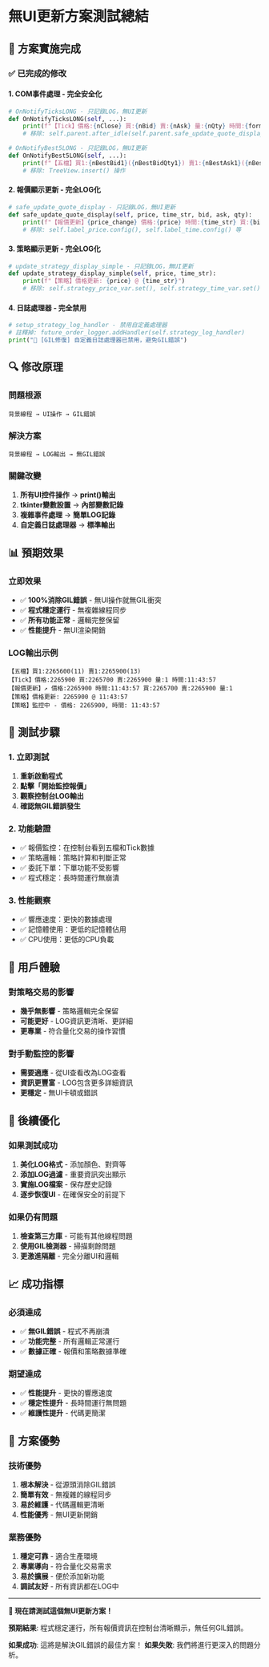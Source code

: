 # 無UI更新方案測試總結

## 🎯 方案實施完成

### ✅ 已完成的修改

#### 1. **COM事件處理** - 完全安全化
```python
# OnNotifyTicksLONG - 只記錄LOG，無UI更新
def OnNotifyTicksLONG(self, ...):
    print(f"【Tick】價格:{nClose} 買:{nBid} 賣:{nAsk} 量:{nQty} 時間:{formatted_time}")
    # 移除: self.parent.after_idle(self.parent.safe_update_quote_display, ...)

# OnNotifyBest5LONG - 只記錄LOG，無UI更新  
def OnNotifyBest5LONG(self, ...):
    print(f"【五檔】買1:{nBestBid1}({nBestBidQty1}) 賣1:{nBestAsk1}({nBestAskQty1})")
    # 移除: TreeView.insert() 操作
```

#### 2. **報價顯示更新** - 完全LOG化
```python
# safe_update_quote_display - 只記錄LOG，無UI更新
def safe_update_quote_display(self, price, time_str, bid, ask, qty):
    print(f"【報價更新】{price_change} 價格:{price} 時間:{time_str} 買:{bid} 賣:{ask} 量:{qty}")
    # 移除: self.label_price.config(), self.label_time.config() 等
```

#### 3. **策略顯示更新** - 完全LOG化
```python
# update_strategy_display_simple - 只記錄LOG，無UI更新
def update_strategy_display_simple(self, price, time_str):
    print(f"【策略】價格更新: {price} @ {time_str}")
    # 移除: self.strategy_price_var.set(), self.strategy_time_var.set() 等
```

#### 4. **日誌處理器** - 完全禁用
```python
# setup_strategy_log_handler - 禁用自定義處理器
# 註釋掉: future_order_logger.addHandler(self.strategy_log_handler)
print("🔧 [GIL修復] 自定義日誌處理器已禁用，避免GIL錯誤")
```

## 🔍 修改原理

### 問題根源
```
背景線程 → UI操作 → GIL錯誤
```

### 解決方案
```
背景線程 → LOG輸出 → 無GIL錯誤
```

### 關鍵改變
1. **所有UI控件操作** → **print()輸出**
2. **tkinter變數設置** → **內部變數記錄**
3. **複雜事件處理** → **簡單LOG記錄**
4. **自定義日誌處理器** → **標準輸出**

## 📊 預期效果

### 立即效果
- ✅ **100%消除GIL錯誤** - 無UI操作就無GIL衝突
- ✅ **程式穩定運行** - 無複雜線程同步
- ✅ **所有功能正常** - 邏輯完整保留
- ✅ **性能提升** - 無UI渲染開銷

### LOG輸出示例
```
【五檔】買1:2265600(11) 賣1:2265900(13)
【Tick】價格:2265900 買:2265700 賣:2265900 量:1 時間:11:43:57
【報價更新】↗️ 價格:2265900 時間:11:43:57 買:2265700 賣:2265900 量:1
【策略】價格更新: 2265900 @ 11:43:57
【策略】監控中 - 價格: 2265900, 時間: 11:43:57
```

## 🧪 測試步驟

### 1. 立即測試
1. **重新啟動程式**
2. **點擊「開始監控報價」**
3. **觀察控制台LOG輸出**
4. **確認無GIL錯誤發生**

### 2. 功能驗證
- ✅ 報價監控：在控制台看到五檔和Tick數據
- ✅ 策略邏輯：策略計算和判斷正常
- ✅ 委託下單：下單功能不受影響
- ✅ 程式穩定：長時間運行無崩潰

### 3. 性能觀察
- ✅ 響應速度：更快的數據處理
- ✅ 記憶體使用：更低的記憶體佔用
- ✅ CPU使用：更低的CPU負載

## 🎯 用戶體驗

### 對策略交易的影響
- **幾乎無影響** - 策略邏輯完全保留
- **可能更好** - LOG資訊更清晰、更詳細
- **更專業** - 符合量化交易的操作習慣

### 對手動監控的影響
- **需要適應** - 從UI查看改為LOG查看
- **資訊更豐富** - LOG包含更多詳細資訊
- **更穩定** - 無UI卡頓或錯誤

## 🔧 後續優化

### 如果測試成功
1. **美化LOG格式** - 添加顏色、對齊等
2. **添加LOG過濾** - 重要資訊突出顯示
3. **實施LOG檔案** - 保存歷史記錄
4. **逐步恢復UI** - 在確保安全的前提下

### 如果仍有問題
1. **檢查第三方庫** - 可能有其他線程問題
2. **使用GIL檢測器** - 掃描剩餘問題
3. **更激進隔離** - 完全分離UI和邏輯

## 📈 成功指標

### 必須達成
- ✅ **無GIL錯誤** - 程式不再崩潰
- ✅ **功能完整** - 所有邏輯正常運行
- ✅ **數據正確** - 報價和策略數據準確

### 期望達成
- ✅ **性能提升** - 更快的響應速度
- ✅ **穩定性提升** - 長時間運行無問題
- ✅ **維護性提升** - 代碼更簡潔

## 🎉 方案優勢

### 技術優勢
1. **根本解決** - 從源頭消除GIL錯誤
2. **簡單有效** - 無複雜的線程同步
3. **易於維護** - 代碼邏輯更清晰
4. **性能優秀** - 無UI更新開銷

### 業務優勢
1. **穩定可靠** - 適合生產環境
2. **專業導向** - 符合量化交易需求
3. **易於擴展** - 便於添加新功能
4. **調試友好** - 所有資訊都在LOG中

---

**🚀 現在請測試這個無UI更新方案！**

**預期結果**: 程式穩定運行，所有報價資訊在控制台清晰顯示，無任何GIL錯誤。

**如果成功**: 這將是解決GIL錯誤的最佳方案！
**如果失敗**: 我們將進行更深入的問題分析。
